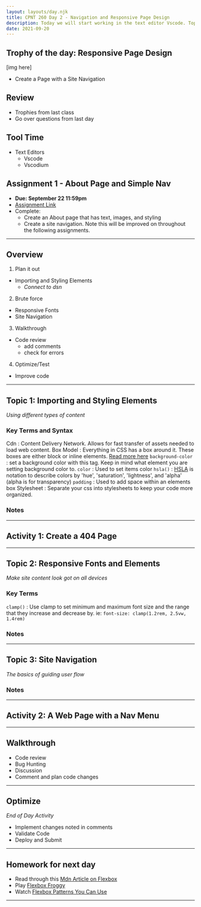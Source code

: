 ```yaml
---
layout: layouts/day.njk
title: CPNT 260 Day 2 - Navigation and Responsive Page Design
description: Today we will start working in the text editor Vscode. Topics include creating page navigation, using colour, typography, and white space.
date: 2021-09-20
---
```


## Trophy of the day: Responsive Page Design
[img here]
- Create a Page with a Site Navigation

## Review
- Trophies from last class
- Go over questions from last day

## Tool Time
- Text Editors
  - Vscode
  - Vscodium

## Assignment 1 - About Page and Simple Nav
- **Due: September 22 11:59pm**
- [Assignment Link]()
- Complete:
  - Create an About page that has text, images, and styling
  - Create a site navigation. Note this will be improved on throughout the following assignments.

---
## Overview
1. Plan it out
  - Importing and Styling Elements
    - _Connect to dsn_
2. Brute force
  - Responsive Fonts
  - Site Navigation
3. Walkthrough
  - Code review
    - add comments
    - check for errors
4. Optimize/Test
  - Improve code

---
## Topic 1: Importing and Styling Elements
_Using different types of content_

### Key Terms and Syntax
Cdn
  :  Content Delivery Network. Allows for fast transfer of assets needed to load web content.
Box Model
  : Everything in CSS has a box around it. These boxes are either block or inline elements. [Read more here](https://developer.mozilla.org/en-US/docs/Learn/CSS/Building_blocks/The_box_model)
`background-color`
  : set a background color with this tag. Keep in mind what element you are setting background color to.
`color`
  : Used to set items color
`hsla()`
  : [HSLA](https://developer.mozilla.org/en-US/docs/Web/CSS/color_value/hsla()) is notation to describe colors by 'hue', 'saturation', 'lightness', and 'alpha' (alpha is for transparency)
`padding`
  : Used to add space within an elements box
Stylesheet
  : Separate your css into stylesheets to keep your code more organized.
### Notes

---
## Activity 1: Create a 404 Page

---
## Topic 2: Responsive Fonts and Elements
_Make site content look got on all devices_

### Key Terms
`clamp()`
  : Use clamp to set minimum and maximum font size and the range that they increase and decrease by. ie: `font-size: clamp(1.2rem, 2.5vw, 1.4rem)`

### Notes

---
## Topic 3: Site Navigation
_The basics of guiding user flow_

### Notes

---
## Activity 2: A Web Page with a Nav Menu

---
## Walkthrough
- Code review
- Bug Hunting
- Discussion
- Comment and plan code changes

---
## Optimize
_End of Day Activity_
- Implement changes noted in comments
- Validate Code
- Deploy and Submit

---
## Homework for next day
- Read through this [Mdn Article on Flexbox](https://developer.mozilla.org/en-US/docs/Learn/CSS/CSS_layout/Flexbox)
- Play [Flexbox Froggy](https://flexboxfroggy.com/)
- Watch [Flexbox Patterns You Can Use](https://www.youtube.com/watch?v=vQAvjof1oe4)

---
